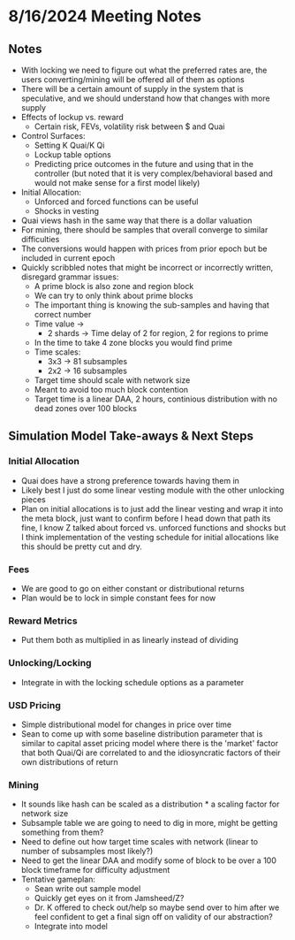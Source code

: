 # 8/16/2024 Meeting Notes

## Notes

- With locking we need to figure out what the preferred rates are, the users converting/mining will be offered all of them as options
- There will be a certain amount of supply in the system that is speculative, and we should understand how that changes with more supply
- Effects of lockup vs. reward
    - Certain risk, FEVs, volatility risk between $ and Quai
- Control Surfaces:
    - Setting K Quai/K Qi
    - Lockup table options
    - Predicting price outcomes in the future and using that in the controller (but noted that it is very complex/behavioral based and would not make sense for a first model likely)
- Initial Allocation:
    - Unforced and forced functions can be useful
    - Shocks in vesting
- Quai views hash in the same way that there is a dollar valuation
- For mining, there should be samples that overall converge to similar difficulties
- The conversions would happen with prices from prior epoch but be included in current epoch
- Quickly scribbled notes that might be incorrect or incorrectly written, disregard grammar issues:
    - A prime block is also zone and region block
    - We can try to only think about prime blocks
    - The important thing is knowing the sub-samples and having that correct number
    - Time value ->
        - 2 shards -> Time delay of 2 for region, 2 for regions to prime
    - In the time to take 4 zone blocks you would find prime
    - Time scales:
        - 3x3 -> 81 subsamples
        - 2x2 -> 16 subsamples
    - Target time should scale with network size
    - Meant to avoid too much block contention
    - Target time is a linear DAA, 2 hours, continious distribution with no dead zones over 100 blocks


## Simulation Model Take-aways & Next Steps

### Initial Allocation

- Quai does have a strong preference towards having them in
- Likely best I just do some linear vesting module with the other unlocking pieces
- Plan on initial allocations is to just add the linear vesting and wrap it into the meta block, just want to confirm before I head down that path its fine, I know Z talked about forced vs. unforced functions and shocks but I think implementation of the vesting schedule for initial allocations like this should be pretty cut and dry.

### Fees

- We are good to go on either constant or distributional returns
- Plan would be to lock in simple constant fees for now

### Reward Metrics

- Put them both as multiplied in as linearly instead of dividing

### Unlocking/Locking

- Integrate in with the locking schedule options as a parameter

### USD Pricing

- Simple distributional model for changes in price over time
- Sean to come up with some baseline distribution parameter that is similar to capital asset pricing model where there is the 'market' factor that both Quai/Qi are correlated to and the idiosyncratic factors of their own distributions of return

### Mining

- It sounds like hash can be scaled as a distribution * a scaling factor for network size
- Subsample table we are going to need to dig in more, might be getting something from them?
- Need to define out how target time scales with network (linear to number of subsamples most likely?)
- Need to get the linear DAA and modify some of block to be over a 100 block timeframe for difficulty adjustment
- Tentative gameplan:
    - Sean write out sample model
    - Quickly get eyes on it from Jamsheed/Z?
    - Dr. K offered to check out/help so maybe send over to him after we feel confident to get a final sign off on validity of our abstraction?
    - Integrate into model